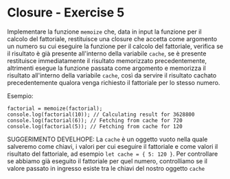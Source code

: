 # Closure - Exercise 5
Implementare la funzione `memoize` che, data in input la funzione per il calcolo del fattoriale, restituisce una closure che accetta come argomento un numero su cui eseguire la funzione per il calcolo del fattoriale, verifica se il risultato è già presente all'interno della variabile `cache`, se è presente restituisce immediatamente il risultato memorizzato precedentemente, altrimenti esegue la funzione passata come argomento e memorizza il risultato all'interno della variabile `cache`, così da servire il risultato cachato precedentemente qualora venga richiesto il fattoriale per lo stesso numero.

Esempio:
```
factorial = memoize(factorial);
console.log(factorial(10)); // Calculating result for 3628800
console.log(factorial(6)); // Fetching from cache for 720
console.log(factorial(5)); // Fetching from cache for 120
```

SUGGERIMENTO DEVELHOPE:
La `cache` è un oggetto vuoto nella quale salveremo come chiavi, i valori per cui eseguire il fattoriale e come valori il risultato del fattoriale, ad esempio `let cache = { 5: 120 }`. Per controllare se abbiamo già eseguito il fattoriale per quel numero, controlliamo se il valore passato in ingresso esiste tra le chiavi del nostro oggetto `cache`